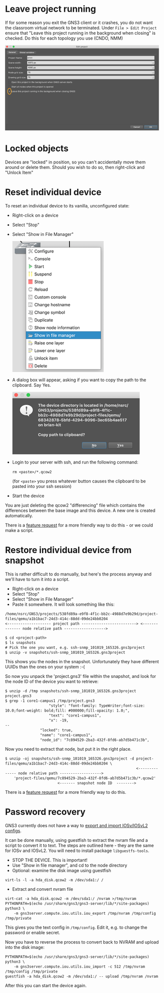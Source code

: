 # Leave project running

If for some reason you exit the GNS3 client or it crashes, you do not want
the classroom virtual network to be terminated.  Under `File > Edit Project`
ensure that "Leave this project running in the background when closing"
is checked.  Do this for each topology you use (CNDO, NMM)

![Edit project](gns3-leave-open.png)

# Locked objects

Devices are "locked" in position, so you can't accidentally move them around
or delete them.  Should you wish to do so, then right-click and "Unlock
Item"

# Reset individual device

To reset an individual device to its vanilla, unconfigured state:

* Right-click on a device
* Select "Stop"
* Select "Show in File Manager"

    ![Show in File Manager](show-in-file-manager.png)

* A dialog box will appear, asking if you want to copy the path to the
  clipboard. Say Yes.

    ![Copy path to clipboard](copy-path-to-clipboard.png)

* Login to your server with ssh, and run the following command:

    `rm <paste>/*.qcow2`

    (for `<paste>` you press whatever button causes the clipboard
    to be pasted into your ssh session)

* Start the device

You are just deleting the qcow2 "differencing" file which contains the
differences between the base image and this device.  A new one is created
automatically.

There is a [feature request](https://github.com/GNS3/gns3-gui/issues/2868)
for a more friendly way to do this - or we could make a script.

# Restore individual device from snapshot

This is rather difficult to do manually, but here's the process anyway and
we'll have to turn it into a script.

* Right-click on a device
* Select "Stop"
* Select "Show in File Manager"
* Paste it somewhere.  It will look something like this:

```
/home/nsrc/GNS3/projects/538fd89a-e9f8-4f1c-bb2c-4988d7e9b29d/project-files/qemu/a1b1bac7-24d3-414c-88dd-09de24bb0204
<-------------------- project path -------------------------> <-------------- node relative path ------------------->
```

```
$ cd <project-path>
$ ls snapshots
# Pick the one you want, e.g. ssh-snmp_101019_165326.gns3project
$ unzip -v snapshots/ssh-snmp_101019_165326.gns3project
```

This shows you the nodes in the snapshot.  Unfortunately they have different
UUIDs than the ones on your system :-(

So now you unpack the 'project.gns3' file within the snapshot, and look for
the node ID of the device you want to retrieve:

```
$ unzip -d /tmp snapshots/ssh-snmp_101019_165326.gns3project project.gns3
$ grep -1 core1-campus1 /tmp/project.gns3
                    "style": "font-family: TypeWriter;font-size: 10.0;font-weight: bold;fill: #000000;fill-opacity: 1.0;",
                    "text": "core1-campus1",
                    "x": -19,
--
                "locked": true,
                "name": "core1-campus1",
                "node_id": "7c894529-2ba3-432f-8fd6-ab7d5b471c3b",
```

Now you need to extract that node, but put it in the right place.

```
$ unzip -oj snapshots/ssh-snmp_101019_165326.gns3project -d project-files/qemu/a1b1bac7-24d3-414c-88dd-09de24bb0204 \
                                                            <-------------- node relative path ------------------->
    'project-files/qemu/7c894529-2ba3-432f-8fd6-ab7d5b471c3b/*.qcow2'
                        <------- snapshot node ID  -------->
```

There is a [feature request](https://github.com/GNS3/gns3-gui/issues/2870)
for a more friendly way to do this.

# Password recovery

GNS3 currently does not have a way to
[export and import IOSv/IOSvL2 configs](https://github.com/GNS3/gns3-server/issues/1315).

It can be done manually, using guestfish to extract the nvram file and a
script to convert it to text.  The steps are outlined here - they are the
same for IOSv and IOSvL2.  You will need to install package
`libguestfs-tools`.

* STOP THE DEVICE.  This is important!
* Use "Show in file manager", and cd to the node directory
* Optional: examine the disk image using guestfish

```no-highlight
virt-ls -l -a hda_disk.qcow2 -m /dev/sda1:/ /
```

* Extract and convert nvram file

```no-highlight
virt-cat -a hda_disk.qcow2 -m /dev/sda1:/ /nvram >/tmp/nvram
PYTHONPATH=$(echo /usr/share/gns3/gns3-server/lib/*/site-packages) python3 \
    -m gns3server.compute.iou.utils.iou_export /tmp/nvram /tmp/config /tmp/private
```

This gives you the text config in `/tmp/config`. Edit it, e.g. to
change the password or enable secret.

Now you have to reverse the process to convert back to NVRAM and upload
into the disk image:

```no-highlight
PYTHONPATH=$(echo /usr/share/gns3/gns3-server/lib/*/site-packages) python3 \
    -m gns3server.compute.iou.utils.iou_import -c 512 /tmp/nvram /tmp/config /tmp/private
guestfish -a hda_disk.qcow2 -m /dev/sda1:/ -- upload /tmp/nvram /nvram
```

After this you can start the device again.
